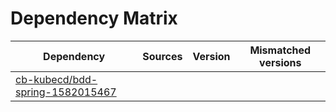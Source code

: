 # Dependency Matrix

Dependency | Sources | Version | Mismatched versions
---------- | ------- | ------- | -------------------
[cb-kubecd/bdd-spring-1582015467](https://github.com/cb-kubecd/bdd-spring-1582015467.git) |  | []() | 
